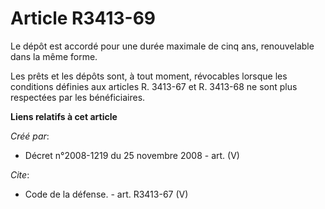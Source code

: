 # Article R3413-69

Le dépôt est accordé pour une durée maximale de cinq ans, renouvelable dans la même forme. 

Les prêts et les dépôts sont, à tout moment, révocables lorsque les conditions définies aux articles R. 3413-67 et R. 3413-68
ne sont plus respectées par les bénéficiaires.

**Liens relatifs à cet article**

_Créé par_:

  - Décret n°2008-1219 du 25 novembre 2008 - art. (V)

_Cite_:

  - Code de la défense. - art. R3413-67 (V)
